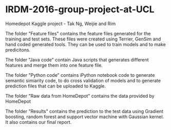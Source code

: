 # IRDM-2016-group-project-at-UCL
Homedepot Kaggle project - Tak Ng, Weijie and Rim 

The folder "Feature files" contains the feature files generated for the training and test sets. These files were created using Terrier, GenSim and hand coded generated tools. They can be used to train models and to make predicitons.

The folder "Java code" contain Java scripts that generates different features and merge them into one feature file.

The folder "Python code" contains iPython notebook code to generate semantic simiarity code, to do cross validation of models and to generate prediction files that can be uploaded to Kaggle.

The folder "Raw data from HomeDepot" contains the data provided by HomeDepot

The folder "Results" contains the prediction to the test data using Gradient boosting, random forest and support vector machine with Gaussian kernel. It also contains our final report.